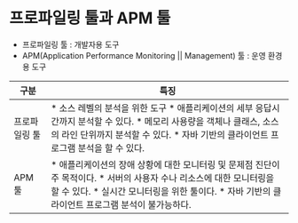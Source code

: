 # 프로파일링 툴과 APM 툴
* 프로파일링 툴 : 개발자용 도구
* APM(Application Performance Monitoring || Management) 툴 : 운영 환경용 도구

<table>
<thead>
<th>구분</th>
<th>특징</th>
</thead>
<tbody>
<tr>
<td>프로파일링 툴</td>
<td>
* 소스 레벨의 분석을 위한 도구
* 애플리케이션의 세부 응답시간까지 분석할 수 있다.
* 메모리 사용량을 객체나 클래스, 소스의 라인 단위까지 분석할 수 있다.
* 자바 기반의 클라이언트 프로그램 분석을 할 수 있다.
</td>
</tr>
<tr>
<td>APM 툴</td>
<td>
* 애플리케이션의 장애 상황에 대한 모니터링 및 문제점 진단이 주 목적이다.
* 서버의 사용자 수나 리소스에 대한 모니터링을 할 수 있다.
* 실시간 모니터링을 위한 툴이다.
* 자바 기반의 클라이언트 프로그램 분석이 불가능하다.
</td>
</tr>
</tbody>
</table>